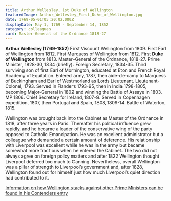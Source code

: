 ```yaml
---
title: Arthur Wellesley, 1st Duke of Wellington
featuredImage: Arthur_Wellesley_First_Duke_of_Wellington.jpg
date: 1769-05-01T05:20:02.000Z
displayDate: May 1, 1769 - September 14, 1852
category: colleagues
card: Master-General of the Ordnance 1818-27
---
```


**Arthur Wellesley (1769-1852)** First Viscount Wellington from 1809. First Earl of Wellington from 1812. First Marquess of Wellington from 1812. First **Duke of Wellington** from 1813. Master-General of the Ordnance, 1818-27. Prime Minister, 1828-30, 1834 (briefly). Foreign Secretary, 1834-35. Third surviving son of first Earl of Mornington, educated at Eton and French Royal Academy of Equitation. Entered army, 1787, then aide-de-camp to Marquess of Buckingham and Earl of Westmorland as Lords Lieutenant. Lieutenant-Colonel, 1793. Served in Flanders 1793-95, then in India 1798-1805, becoming Major-General in 1802 and winning the Battle of Assaye in 1803. MP 1806. Chief Secretary for Ireland, 1807-9. Served in Copenhagen expedition, 1807, then Portugal and Spain, 1808, 1809-14. Battle of Waterloo, 1815.

Wellington was brought back into the Cabinet as Master of the Ordnance in 1818, after three years in Paris. Thereafter his political influence grew rapidly, and he became a leader of the conservative wing of the party opposed to Catholic Emancipation. He was an excellent administrator but a colleague who demanded a certain amount of deference. His relationship with Liverpool was excellent while he was in the army but became somewhat more fractious when he entered the Cabinet. The two did not always agree on foreign policy matters and after 1822 Wellington thought Liverpool deferred too much to Canning. Nevertheless, overall Wellington was a pillar of strength to Liverpool’s government and, after 1828, Wellington found out for himself just how much Liverpool’s quiet direction had contributed to it.

[Information on how Wellington stacks against other Prime Ministers can be found in his Contenders entry](/contenders/arthur-duke-of-wellington)
